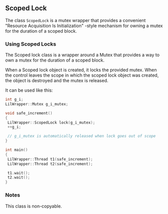 ## Scoped Lock

The class `ScopedLock` is a mutex wrapper that provides a convenient "Resource
Acquisition Is Initialization" -style mechanism for owning a mutex for the
duration of a scoped block.

### Using Scoped Locks

The Scoped lock class is a wrapper around a Mutex that provides a way to own a
mutex for the duration of a scoped block.

When a Scoped lock object is created, it locks the provided mutex. When the
control leaves the scope in which the scoped lock object was created, the object
is destroyed and the mutex is released.

It can be used like this:

 ```c
int g_i;
LilWrapper::Mutex g_i_mutex;

void safe_increment()
{
  LilWrapper::ScopedLock lock(g_i_mutex);
  ++g_i;

  // g_i_mutex is automatically released when lock goes out of scope
}

int main()
{
  LilWrapper::Thread t1(safe_increment);
  LilWrapper::Thread t2(safe_increment);

  t1.wait();
  t2.wait();
}
```
### Notes

This class is non-copyable.

